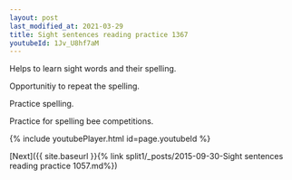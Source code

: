 ```yaml
---
layout: post
last_modified_at: 2021-03-29
title: Sight sentences reading practice 1367
youtubeId: 1Jv_U8hf7aM
---
```

 
 
Helps to learn sight words and their spelling.

Opportunitiy to repeat the spelling. 

Practice spelling. 
 
Practice for spelling bee competitions. 
 
{% include youtubePlayer.html id=page.youtubeId %}
 
 

[Next]({{ site.baseurl }}{% link  split1/_posts/2015-09-30-Sight sentences reading practice 1057.md%})
 
